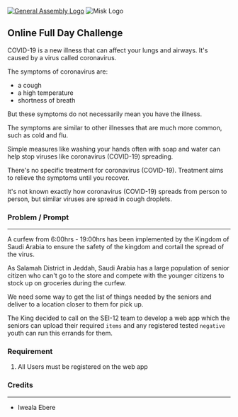 [![General Assembly Logo](https://camo.githubusercontent.com/1a91b05b8f4d44b5bbfb83abac2b0996d8e26c92/687474703a2f2f692e696d6775722e636f6d2f6b6538555354712e706e67)](https://generalassemb.ly/education/web-development-immersive)
![Misk Logo](https://i.ibb.co/KmXhJbm/Webp-net-resizeimage-1.png)

## Online Full Day Challenge
COVID-19 is a new illness that can affect your lungs and airways. It's caused by a virus called coronavirus.

The symptoms of coronavirus are:
- a cough
- a high temperature
- shortness of breath

But these symptoms do not necessarily mean you have the illness.

The symptoms are similar to other illnesses that are much more common, such as cold and flu.

Simple measures like washing your hands often with soap and water can help stop viruses like coronavirus (COVID-19) spreading.

There's no specific treatment for coronavirus (COVID-19). Treatment aims to relieve the symptoms until you recover.

It's not known exactly how coronavirus (COVID-19) spreads from person to person, but similar viruses are spread in cough droplets.

### Problem / Prompt
---
A curfew from 6:00hrs - 19:00hrs has been implemented by the Kingdom of Saudi Arabia to ensure the safety of the kingdom and cortail the spread of the virus.

As Salamah District in Jeddah, Saudi Arabia has a large population of senior citizen who can't go to the store and compete with the younger citizens to stock up on groceries during the curfew. 

We need some way to get the list of things needed by the seniors and deliver to a location closer to them for pick up.

The King decided to call on the SEI-12 team to develop a web app which the seniors can upload their required `items` and any registered tested `negative` youth can run this errands for them. 

### Requirement
 1. All Users must be registered on the web app


### Credits
-------------
 - Iweala Ebere
